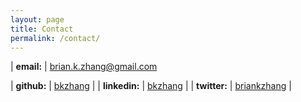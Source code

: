 ```yaml
---
layout: page
title: Contact
permalink: /contact/
---
```




| __email:__      | brian.k.zhang@gmail.com
		
| __github:__        | [bkzhang](https://github.com/bkzhang/ "bkzhang/")                                           |
| __linkedin:__ | [bkzhang](https://linkedin.com/in/bkzhang "bkzhang") |
| __twitter:__      | [briankzhang](https://twitter.com/briankzhang/ "briankzhang")                         |


